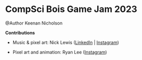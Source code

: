 # CompSci Bois Game Jam 2023

@Author Keenan Nicholson

**Contributions**

- Music & pixel art: Nick Lewis ([LinkedIn](https://www.linkedin.com/search/results/all/?heroEntityKey=urn%3Ali%3Afsd_profile%3AACoAAD9__R4B6kY_q2RBocNJYdOsIMZtw3MXrlE&keywords=nick%20lewis&origin=RICH_QUERY_SEARCH_HOME_HISTORY&sid=9V) | [Instagram](https://www.instagram.com/skipartz/))

- Pixel art and animation: Ryan Lee ([Instagram](https://www.instagram.com/golden_glowin/))
